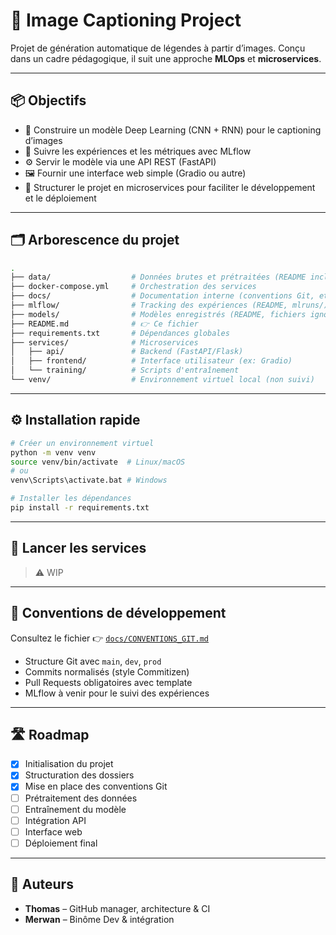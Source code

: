 # 🧠 Image Captioning Project

Projet de génération automatique de légendes à partir d’images.
Conçu dans un cadre pédagogique, il suit une approche **MLOps** et **microservices**.

---

## 📦 Objectifs

* 🎯 Construire un modèle Deep Learning (CNN + RNN) pour le captioning d’images
* 🧪 Suivre les expériences et les métriques avec MLflow
* ⚙️ Servir le modèle via une API REST (FastAPI)
* 🖼️ Fournir une interface web simple (Gradio ou autre)
* 🚀 Structurer le projet en microservices pour faciliter le développement et le déploiement

---

## 🗂️ Arborescence du projet

```bash
.
├── data/                  # Données brutes et prétraitées (README inclus)
├── docker-compose.yml     # Orchestration des services
├── docs/                  # Documentation interne (conventions Git, etc.)
├── mlflow/                # Tracking des expériences (README, mlruns/)
├── models/                # Modèles enregistrés (README, fichiers ignorés)
├── README.md              # 👉 Ce fichier
├── requirements.txt       # Dépendances globales
├── services/              # Microservices
│   ├── api/               # Backend (FastAPI/Flask)
│   ├── frontend/          # Interface utilisateur (ex: Gradio)
│   └── training/          # Scripts d'entraînement
└── venv/                  # Environnement virtuel local (non suivi)
```

---

## ⚙️ Installation rapide

```bash
# Créer un environnement virtuel
python -m venv venv
source venv/bin/activate  # Linux/macOS
# ou
venv\Scripts\activate.bat # Windows

# Installer les dépendances
pip install -r requirements.txt
```

---

## 🧪 Lancer les services

> ⚠️ WIP


---

## 🧰 Conventions de développement

Consultez le fichier 👉 [`docs/CONVENTIONS_GIT.md`](docs/CONVENTIONS_GIT.md)

* Structure Git avec `main`, `dev`, `prod`
* Commits normalisés (style Commitizen)
* Pull Requests obligatoires avec template
* MLflow à venir pour le suivi des expériences

---

## 🛣️ Roadmap

* [x] Initialisation du projet
* [x] Structuration des dossiers
* [x] Mise en place des conventions Git
* [ ] Prétraitement des données
* [ ] Entraînement du modèle
* [ ] Intégration API
* [ ] Interface web
* [ ] Déploiement final

---

## 👥 Auteurs

* **Thomas** – GitHub manager, architecture & CI
* **Merwan** – Binôme Dev & intégration

